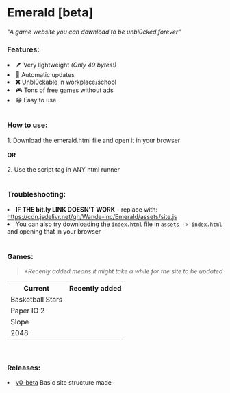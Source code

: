 # Emerald [beta]
<i>"A game website you can download to be unbl0cked forever"</i>
<br>
<h3>Features:</h3>
<li>🪶 Very lightweight <i>(Only 49 bytes!)</i></li>
<li>🔁 Automatic updates</li>
<li>❌ Unbl0ckable in workplace/school</li>
<li>🎮 Tons of free games without ads</li>
<li>😁 Easy to use</li>
<br>
<h3>How to use:</h3>
1. Download the emerald.html file and open it in your browser
<br><br>
<b>OR</b>
<br><br>
2. Use the script tag <code><script src="https://bit.ly/emeraldJS"></script></code> in ANY html runner
<br><br>
<h3>Troubleshooting:</h3>
<li><b>IF THE bit.ly LINK DOESN'T WORK</b> - replace with: <a href="https://cdn.jsdelivr.net/gh/Wande-inc/Emerald/assets/site.js">https://cdn.jsdelivr.net/gh/Wande-inc/Emerald/assets/site.js</a></li>
<li>You can also try downloading the <code>index.html</code> file in <code>assets -> index.html</code> and opening that in your browser</li>
<br>
<h3>Games:</h3>
<blockquote><i>*Recenly added means it might take a while for the site to be updated</i></blockquote>
<table>
  <tr><th>Current</th><th>Recently added</th></tr>
  <tr><td>Basketball Stars</td><td></td></tr>
  <tr><td>Paper IO 2</td><td></td></tr>
  <tr><td>Slope</td><td></td></tr>
  <tr><td>2048</td><td></td></tr>
</table>
<br>
<h3>Releases:</h3>
<li><a href="https://github.com/Wande-inc/Emerald/releases/tag/v0-beta">v0-beta</a> Basic site structure made</li>
